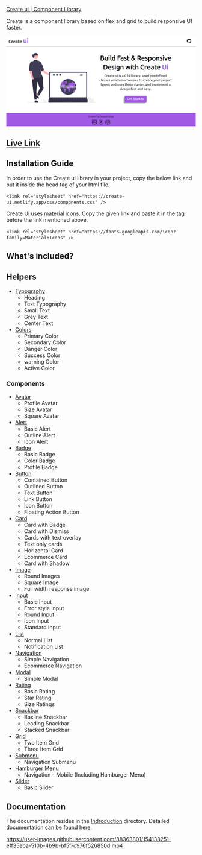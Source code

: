 [Create ui | Component Library](https://create-ui.netlify.app/)

Create  is a component library based on flex and grid to build responsive UI faster.

![create-ui](/assets/img/create-ui.png)

## [Live Link](https://create-ui.netlify.app/)

## Installation Guide

In order to use the Create ui library in your  project, copy the below link and put it inside the head tag of your html file.

```
<link rel="stylesheet" href="https://create-ui.netlify.app/css/components.css" />
```

Create Ui uses material icons. Copy the given link and paste it in the <head> tag before the link mentioned above.

```
<link rel="stylesheet" href="https://fonts.googleapis.com/icon?family=Material+Icons" />
```
## What's included?

## Helpers
- [Typography](https://create-ui.netlify.app/component/text/text)
  - Heading
  - Text Typography
  - Small Text
  - Grey Text
  - Center Text
- [Colors](https://create-ui.netlify.app/component/color/color)
  - Primary Color
  - Secondary Color
  - Danger Color
  - Success Color
  - warning Color
  - Active Color
### Components
- [Avatar](https://create-ui.netlify.app/component/avatar/avatar)
  - Profile Avatar
  - Size Avatar
  - Square Avatar
- [Alert](https://create-ui.netlify.app/component/alert/alert)
  - Basic Alert
  - Outline Alert
  - Icon Alert
- [Badge](https://create-ui.netlify.app/component/badge/badge)
  - Basic Badge
  - Color Badge
  - Profile Badge
- [Button](https://create-ui.netlify.app/component/button/button)
  - Contained Button
  - Outlined Button
  - Text Button
  - Link Button
  - Icon Button
  - Floating Action Button
- [Card](https://create-ui.netlify.app/component/card/card)
  - Card with Badge
  - Card with Dismiss
  - Cards with text overlay
  - Text only cards
  - Horizontal Card
  - Ecommerce Card
  - Card with Shadow
- [Image](https://create-ui.netlify.app/component/image/image)
  - Round Images
  - Square Image
  - Full width response image
- [Input](https://create-ui.netlify.app/component/input/input)
  - Basic Input
  - Error style Input
  - Round Input
  - Icon Input
  - Standard Input
- [List](https://create-ui.netlify.app/component/list/list)
  - Normal List
  - Notification List
- [Navigation](https://create-ui.netlify.app/component/navigation/navigation)
  - Simple Navigation
  - Ecommerce Navigation
- [Modal](https://create-ui.netlify.app/component/modal/modal)
  - Simple Modal
- [Rating](https://create-ui.netlify.app/component/rating/rating)
  - Basic Rating
  - Star Rating
  - Size Ratings
- [Snackbar](https://create-ui.netlify.app/component/snackbar/snackbar)
  - Basline Snackbar
  - Leading Snackbar
  - Stacked Snackbar
- [Grid](https://create-ui.netlify.app/component/grid/grid)
  - Two Item Grid
  - Three Item Grid
- [Submenu](https://create-ui.netlify.app/component/submenu/submenu)
  - Navigation Submenu
- [Hamburger Menu](https://create-ui.netlify.app/component/hamburger/hamburger)
  - Navigation - Mobile (Including Hamburger Menu)
- [Slider](https://create-ui.netlify.app/component/slider/slider)
  - Basic Slider

## Documentation
The documentation resides in the [Indroduction](https://github.com/deepak29-git/Create-ui/tree/dev/get-started) directory. Detailed documentation can be found [here](https://create-ui.netlify.app/).



https://user-images.githubusercontent.com/88363801/154138251-eff35eba-510b-4b9b-bf5f-c976f526850d.mp4


